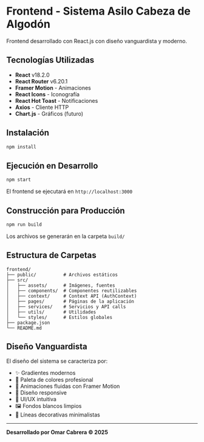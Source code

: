 # Frontend - Sistema Asilo Cabeza de Algodón

Frontend desarrollado con React.js con diseño vanguardista y moderno.

## Tecnologías Utilizadas

- **React** v18.2.0
- **React Router** v6.20.1
- **Framer Motion** - Animaciones
- **React Icons** - Iconografía
- **React Hot Toast** - Notificaciones
- **Axios** - Cliente HTTP
- **Chart.js** - Gráficos (futuro)

## Instalación

```bash
npm install
```

## Ejecución en Desarrollo

```bash
npm start
```

El frontend se ejecutará en `http://localhost:3000`

## Construcción para Producción

```bash
npm run build
```

Los archivos se generarán en la carpeta `build/`

## Estructura de Carpetas

```
frontend/
├── public/          # Archivos estáticos
├── src/
│   ├── assets/      # Imágenes, fuentes
│   ├── components/  # Componentes reutilizables
│   ├── context/     # Context API (AuthContext)
│   ├── pages/       # Páginas de la aplicación
│   ├── services/    # Servicios y API calls
│   ├── utils/       # Utilidades
│   └── styles/      # Estilos globales
├── package.json
└── README.md
```

## Diseño Vanguardista

El diseño del sistema se caracteriza por:

- ✨ Gradientes modernos
- 🎨 Paleta de colores profesional
- 🌊 Animaciones fluidas con Framer Motion
- 📱 Diseño responsive
- 🎯 UI/UX intuitiva
- 🖼️ Fondos blancos limpios
- 📐 Líneas decorativas minimalistas

---

**Desarrollado por Omar Cabrera © 2025**

